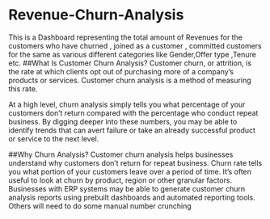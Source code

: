 # Revenue-Churn-Analysis
This is a Dashboard representing the total amount of Revenues for the customers who have churned , joined as a customer , committed customers for the same as various different categories like Gender,Offer type ,Tenure etc.
##What Is Customer Churn Analysis?
Customer churn, or attrition, is the rate at which clients opt out of purchasing more of a company’s products or services. Customer churn analysis is a method of measuring this rate.

At a high level, churn analysis simply tells you what percentage of your customers don’t return compared with the percentage who conduct repeat business. By digging deeper into these numbers, you may be able to identify trends that can avert failure or take an already successful product or service to the next level.

##Why Churn Analysis?
Customer churn analysis helps businesses understand why customers don’t return for repeat business. Churn rate tells you what portion of your customers leave over a period of time. It’s often useful to look at churn by product, region or other granular factors. Businesses with ERP systems may be able to generate customer churn analysis reports using prebuilt dashboards and automated reporting tools. Others will need to do some manual number crunching
